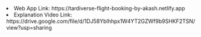 <li>Web App Link: https://tardiverse-flight-booking-by-akash.netlify.app</li>
<li>Explanation Video Link: https://drive.google.com/file/d/1DJ58Yblhhpx1W4YT2GZWf9b9SHKF2TSN/view?usp=sharing</li>

